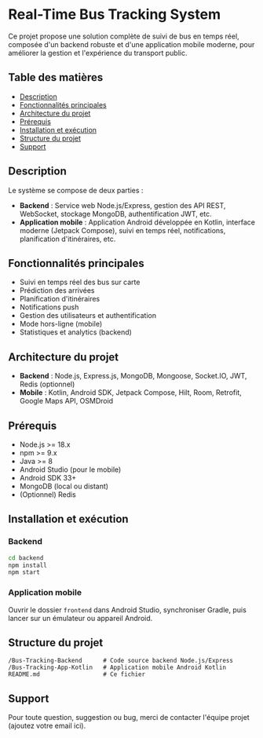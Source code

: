 # Real-Time Bus Tracking System

Ce projet propose une solution complète de suivi de bus en temps réel, composée d'un backend robuste et d'une application mobile moderne, pour améliorer la gestion et l'expérience du transport public.

## Table des matières
- [Description](#description)
- [Fonctionnalités principales](#fonctionnalités-principales)
- [Architecture du projet](#architecture-du-projet)
- [Prérequis](#prérequis)
- [Installation et exécution](#installation-et-exécution)
- [Structure du projet](#structure-du-projet)
- [Support](#support)

## Description
Le système se compose de deux parties :
- **Backend** : Service web Node.js/Express, gestion des API REST, WebSocket, stockage MongoDB, authentification JWT, etc.
- **Application mobile** : Application Android développée en Kotlin, interface moderne (Jetpack Compose), suivi en temps réel, notifications, planification d'itinéraires, etc.

## Fonctionnalités principales
- Suivi en temps réel des bus sur carte
- Prédiction des arrivées
- Planification d'itinéraires
- Notifications push
- Gestion des utilisateurs et authentification
- Mode hors-ligne (mobile)
- Statistiques et analytics (backend)

## Architecture du projet
- **Backend** : Node.js, Express.js, MongoDB, Mongoose, Socket.IO, JWT, Redis (optionnel)
- **Mobile** : Kotlin, Android SDK, Jetpack Compose, Hilt, Room, Retrofit, Google Maps API, OSMDroid

## Prérequis
- Node.js >= 18.x
- npm >= 9.x
- Java >= 8
- Android Studio (pour le mobile)
- Android SDK 33+
- MongoDB (local ou distant)
- (Optionnel) Redis

## Installation et exécution
### Backend
```bash
cd backend
npm install
npm start
```

### Application mobile
Ouvrir le dossier `frontend` dans Android Studio, synchroniser Gradle, puis lancer sur un émulateur ou appareil Android.

## Structure du projet
```
/Bus-Tracking-Backend      # Code source backend Node.js/Express
/Bus-Tracking-App-Kotlin   # Application mobile Android Kotlin
README.md                  # Ce fichier
```


## Support
Pour toute question, suggestion ou bug, merci de contacter l'équipe projet (ajoutez votre email ici). 

